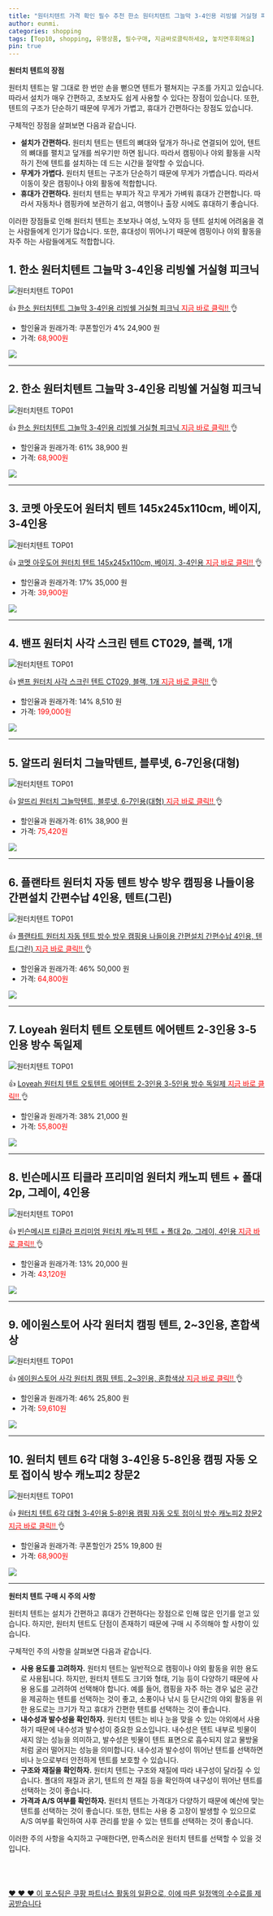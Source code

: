 ```yaml
---
title: "원터치텐트 가격 확인 필수 추천 한소 원터치텐트 그늘막 3-4인용 리빙쉘 거실형 피크닉 비교 장점 구매가이드"
author: eunmi.
categories: shopping
tags: [Top10, shopping, 유행상품, 필수구매, 지금바로클릭하세요, 놓치면후회해요]
pin: true
---
```

**원터치 텐트의 장점**

원터치 텐트는 말 그대로 한 번만 손을 뻗으면 텐트가 펼쳐지는 구조를 가지고 있습니다. 따라서 설치가 매우 간편하고, 초보자도 쉽게 사용할 수 있다는 장점이 있습니다. 또한, 텐트의 구조가 단순하기 때문에 무게가 가볍고, 휴대가 간편하다는 장점도 있습니다.

구체적인 장점을 살펴보면 다음과 같습니다.

* **설치가 간편하다.** 원터치 텐트는 텐트의 뼈대와 덮개가 하나로 연결되어 있어, 텐트의 뼈대를 펼치고 덮개를 씌우기만 하면 됩니다. 따라서 캠핑이나 야외 활동을 시작하기 전에 텐트를 설치하는 데 드는 시간을 절약할 수 있습니다.
* **무게가 가볍다.** 원터치 텐트는 구조가 단순하기 때문에 무게가 가볍습니다. 따라서 이동이 잦은 캠핑이나 야외 활동에 적합합니다.
* **휴대가 간편하다.** 원터치 텐트는 부피가 작고 무게가 가벼워 휴대가 간편합니다. 따라서 자동차나 캠핑카에 보관하기 쉽고, 여행이나 출장 시에도 휴대하기 좋습니다.

이러한 장점들로 인해 원터치 텐트는 초보자나 여성, 노약자 등 텐트 설치에 어려움을 겪는 사람들에게 인기가 많습니다. 또한, 휴대성이 뛰어나기 때문에 캠핑이나 야외 활동을 자주 하는 사람들에게도 적합합니다.

   

## 1. 한소 원터치텐트 그늘막 3-4인용 리빙쉘 거실형 피크닉

![원터치텐트 TOP01](https://thumbnail8.coupangcdn.com/thumbnails/remote/230x230ex/image/vendor_inventory/495f/27510614bbd74aa4273d88fc0e914401ecb90f289576ae29637872687c5f.jpg)


👍 [한소 원터치텐트 그늘막 3-4인용 리빙쉘 거실형 피크닉 <font color=red> 지금 바로 클릭!! </font> ](https://link.coupang.com/re/AFFSDP?lptag=AF3617701&subid=GithubCoopas&pageKey=6606591671&traceid=V0-153&itemId=14962619246&vendorItemId=87436566351) 👌 


- 할인율과 원래가격: 쿠폰할인가 4%  24,900   원
- 가격: <span style='color:red'>68,900원</span>

[![](/discount_price.png)](https://link.coupang.com/re/AFFSDP?lptag=AF3617701&subid=GithubCoopas&pageKey=6606591671&traceid=V0-153&itemId=14962619246&vendorItemId=87436566351)

---


   

## 2. 한소 원터치텐트 그늘막 3-4인용 리빙쉘 거실형 피크닉

![원터치텐트 TOP01](https://thumbnail8.coupangcdn.com/thumbnails/remote/230x230ex/image/vendor_inventory/495f/27510614bbd74aa4273d88fc0e914401ecb90f289576ae29637872687c5f.jpg)


👍 [한소 원터치텐트 그늘막 3-4인용 리빙쉘 거실형 피크닉 <font color=red> 지금 바로 클릭!! </font> ](https://link.coupang.com/re/AFFSDP?lptag=AF3617701&subid=GithubCoopas&pageKey=6606591671&traceid=V0-153&itemId=14962619246&vendorItemId=87436566351) 👌 


- 할인율과 원래가격: 61%  38,900   원
- 가격: <span style='color:red'>68,900원</span>

[![](/discount_price.png)](https://link.coupang.com/re/AFFSDP?lptag=AF3617701&subid=GithubCoopas&pageKey=6606591671&traceid=V0-153&itemId=14962619246&vendorItemId=87436566351)

---


   

## 3. 코멧 아웃도어 원터치 텐트 145x245x110cm, 베이지, 3-4인용

![원터치텐트 TOP01](https://thumbnail9.coupangcdn.com/thumbnails/remote/230x230ex/image/retail/images/2961017987742450-ba63ec6f-0c0f-42f9-aeb8-59ec50d4e9be.png)


👍 [코멧 아웃도어 원터치 텐트 145x245x110cm, 베이지, 3-4인용 <font color=red> 지금 바로 클릭!! </font> ](https://link.coupang.com/re/AFFSDP?lptag=AF3617701&subid=GithubCoopas&pageKey=5151651402&traceid=V0-153&itemId=15279952989&vendorItemId=82500447736) 👌 


- 할인율과 원래가격: 17%  35,000   원
- 가격: <span style='color:red'>39,900원</span>

[![](/discount_price.png)](https://link.coupang.com/re/AFFSDP?lptag=AF3617701&subid=GithubCoopas&pageKey=5151651402&traceid=V0-153&itemId=15279952989&vendorItemId=82500447736)

---


   

## 4. 밴프 원터치 사각 스크린 텐트 CT029, 블랙, 1개

![원터치텐트 TOP01](https://thumbnail7.coupangcdn.com/thumbnails/remote/230x230ex/image/retail/images/2021/12/03/13/5/521171e7-1271-45f6-b66a-aec57ffaeaf5.jpg)


👍 [밴프 원터치 사각 스크린 텐트 CT029, 블랙, 1개 <font color=red> 지금 바로 클릭!! </font> ](https://link.coupang.com/re/AFFSDP?lptag=AF3617701&subid=GithubCoopas&pageKey=6216738460&traceid=V0-153&itemId=12419969585&vendorItemId=79689320153) 👌 


- 할인율과 원래가격: 14%  8,510   원
- 가격: <span style='color:red'>199,000원</span>

[![](/discount_price.png)](https://link.coupang.com/re/AFFSDP?lptag=AF3617701&subid=GithubCoopas&pageKey=6216738460&traceid=V0-153&itemId=12419969585&vendorItemId=79689320153)

---


   

## 5. 알뜨리 원터치 그늘막텐트, 블루넷, 6-7인용(대형)

![원터치텐트 TOP01](https://thumbnail8.coupangcdn.com/thumbnails/remote/230x230ex/image/retail/images/2879084223042080-6749f87b-63a6-416d-8fe4-c431b9a0593c.jpg)


👍 [알뜨리 원터치 그늘막텐트, 블루넷, 6-7인용(대형) <font color=red> 지금 바로 클릭!! </font> ](https://link.coupang.com/re/AFFSDP?lptag=AF3617701&subid=GithubCoopas&pageKey=82897933&traceid=V0-153&itemId=287610988&vendorItemId=3638571706) 👌 


- 할인율과 원래가격: 61%  38,900   원
- 가격: <span style='color:red'>75,420원</span>

[![](/discount_price.png)](https://link.coupang.com/re/AFFSDP?lptag=AF3617701&subid=GithubCoopas&pageKey=82897933&traceid=V0-153&itemId=287610988&vendorItemId=3638571706)

---


   

## 6. 플랜타트 원터치 자동 텐트 방수 방우 캠핑용 나들이용 간편설치 간편수납 4인용, 텐트(그린)

![원터치텐트 TOP01](https://thumbnail6.coupangcdn.com/thumbnails/remote/230x230ex/image/vendor_inventory/d4cd/aca0befe956489978fc37ea5537cdc3d0b0a2b2e561dcaa99a34e8b69224.jpg)


👍 [플랜타트 원터치 자동 텐트 방수 방우 캠핑용 나들이용 간편설치 간편수납 4인용, 텐트(그린) <font color=red> 지금 바로 클릭!! </font> ](https://link.coupang.com/re/AFFSDP?lptag=AF3617701&subid=GithubCoopas&pageKey=6092257491&traceid=V0-153&itemId=11364572873&vendorItemId=79759054315) 👌 


- 할인율과 원래가격: 46%  50,000   원
- 가격: <span style='color:red'>64,800원</span>

[![](/discount_price.png)](https://link.coupang.com/re/AFFSDP?lptag=AF3617701&subid=GithubCoopas&pageKey=6092257491&traceid=V0-153&itemId=11364572873&vendorItemId=79759054315)

---


   

## 7. Loyeah 원터치 텐트 오토텐트 에어텐트 2-3인용 3-5인용 방수 독일제

![원터치텐트 TOP01](https://thumbnail7.coupangcdn.com/thumbnails/remote/230x230ex/image/vendor_inventory/5e39/f153ab808715cbe287529ce9205f8b616de6ab5b7c64cba6506bef9eab8c.jpeg)


👍 [Loyeah 원터치 텐트 오토텐트 에어텐트 2-3인용 3-5인용 방수 독일제 <font color=red> 지금 바로 클릭!! </font> ](https://link.coupang.com/re/AFFSDP?lptag=AF3617701&subid=GithubCoopas&pageKey=7443299909&traceid=V0-153&itemId=19360128009&vendorItemId=86473141440) 👌 


- 할인율과 원래가격: 38%  21,000   원
- 가격: <span style='color:red'>55,800원</span>

[![](/discount_price.png)](https://link.coupang.com/re/AFFSDP?lptag=AF3617701&subid=GithubCoopas&pageKey=7443299909&traceid=V0-153&itemId=19360128009&vendorItemId=86473141440)

---


   

## 8. 빈슨메시프 티클라 프리미엄 원터치 캐노피 텐트 + 폴대 2p, 그레이, 4인용

![원터치텐트 TOP01](https://thumbnail9.coupangcdn.com/thumbnails/remote/230x230ex/image/retail/images/1573320078779843-01440461-e1aa-4271-b96b-a6a82398232b.jpg)


👍 [빈슨메시프 티클라 프리미엄 원터치 캐노피 텐트 + 폴대 2p, 그레이, 4인용 <font color=red> 지금 바로 클릭!! </font> ](https://link.coupang.com/re/AFFSDP?lptag=AF3617701&subid=GithubCoopas&pageKey=194164769&traceid=V0-153&itemId=556606785&vendorItemId=4462339506) 👌 


- 할인율과 원래가격: 13%  20,000   원
- 가격: <span style='color:red'>43,120원</span>

[![](/discount_price.png)](https://link.coupang.com/re/AFFSDP?lptag=AF3617701&subid=GithubCoopas&pageKey=194164769&traceid=V0-153&itemId=556606785&vendorItemId=4462339506)

---


   

## 9. 에이원스토어 사각 원터치 캠핑 텐트, 2~3인용, 혼합색상

![원터치텐트 TOP01](https://thumbnail6.coupangcdn.com/thumbnails/remote/230x230ex/image/vendor_inventory/ab8f/92838ab537417bfb56b162774ea4b8dee292c99adea69df5afff43d18ca8.jpg)


👍 [에이원스토어 사각 원터치 캠핑 텐트, 2~3인용, 혼합색상 <font color=red> 지금 바로 클릭!! </font> ](https://link.coupang.com/re/AFFSDP?lptag=AF3617701&subid=GithubCoopas&pageKey=7603981329&traceid=V0-153&itemId=20122324925&vendorItemId=85316978280) 👌 


- 할인율과 원래가격: 46%  25,800   원
- 가격: <span style='color:red'>59,610원</span>

[![](/discount_price.png)](https://link.coupang.com/re/AFFSDP?lptag=AF3617701&subid=GithubCoopas&pageKey=7603981329&traceid=V0-153&itemId=20122324925&vendorItemId=85316978280)

---


   

## 10. 원터치 텐트 6각 대형 3-4인용 5-8인용 캠핑 자동 오토 접이식 방수 캐노피2 창문2

![원터치텐트 TOP01](https://thumbnail10.coupangcdn.com/thumbnails/remote/230x230ex/image/vendor_inventory/c418/5fd1d078b1b792d7320f0e58ea132a072c6e3437e61c298950972fd666f3.jpg)


👍 [원터치 텐트 6각 대형 3-4인용 5-8인용 캠핑 자동 오토 접이식 방수 캐노피2 창문2 <font color=red> 지금 바로 클릭!! </font> ](https://link.coupang.com/re/AFFSDP?lptag=AF3617701&subid=GithubCoopas&pageKey=7235745214&traceid=V0-153&itemId=18371812942&vendorItemId=86882947063) 👌 


- 할인율과 원래가격: 쿠폰할인가 25%  19,800   원
- 가격: <span style='color:red'>68,900원</span>

[![](/discount_price.png)](https://link.coupang.com/re/AFFSDP?lptag=AF3617701&subid=GithubCoopas&pageKey=7235745214&traceid=V0-153&itemId=18371812942&vendorItemId=86882947063)

---
**원터치 텐트 구매 시 주의 사항**

원터치 텐트는 설치가 간편하고 휴대가 간편하다는 장점으로 인해 많은 인기를 얻고 있습니다. 하지만, 원터치 텐트도 단점이 존재하기 때문에 구매 시 주의해야 할 사항이 있습니다.

구체적인 주의 사항을 살펴보면 다음과 같습니다.

* **사용 용도를 고려하자.** 원터치 텐트는 일반적으로 캠핑이나 야외 활동을 위한 용도로 사용됩니다. 하지만, 원터치 텐트도 크기와 형태, 기능 등이 다양하기 때문에 사용 용도를 고려하여 선택해야 합니다. 예를 들어, 캠핑을 자주 하는 경우 넓은 공간을 제공하는 텐트를 선택하는 것이 좋고, 소풍이나 낚시 등 단시간의 야외 활동을 위한 용도로는 크기가 작고 휴대가 간편한 텐트를 선택하는 것이 좋습니다.
* **내수성과 발수성을 확인하자.** 원터치 텐트는 비나 눈을 맞을 수 있는 야외에서 사용하기 때문에 내수성과 발수성이 중요한 요소입니다. 내수성은 텐트 내부로 빗물이 새지 않는 성능을 의미하고, 발수성은 빗물이 텐트 표면으로 흡수되지 않고 물방울처럼 굴러 떨어지는 성능을 의미합니다. 내수성과 발수성이 뛰어난 텐트를 선택하면 비나 눈으로부터 안전하게 텐트를 보호할 수 있습니다.
* **구조와 재질을 확인하자.** 원터치 텐트는 구조와 재질에 따라 내구성이 달라질 수 있습니다. 폴대의 재질과 굵기, 텐트의 천 재질 등을 확인하여 내구성이 뛰어난 텐트를 선택하는 것이 좋습니다.
* **가격과 A/S 여부를 확인하자.** 원터치 텐트는 가격대가 다양하기 때문에 예산에 맞는 텐트를 선택하는 것이 좋습니다. 또한, 텐트는 사용 중 고장이 발생할 수 있으므로 A/S 여부를 확인하여 사후 관리를 받을 수 있는 텐트를 선택하는 것이 좋습니다.

이러한 주의 사항을 숙지하고 구매한다면, 만족스러운 원터치 텐트를 선택할 수 있을 것입니다.<br><br><br><br><br> [ ❤ ❤ ❤ 이 포스팅은 쿠팡 파트너스 활동의 일환으로, 이에 따른 일정액의 수수료를 제공받습니다](https://link.coupang.com/a/bcEFyh)